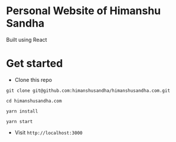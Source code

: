 # Personal Website of Himanshu Sandha

Built using React

# Get started

<ul>
  <li>Clone this repo</li>
</ul>
   
    git clone git@github.com:himanshusandha/himanshusandha.com.git

    cd himanshusandha.com

    yarn install

    yarn start
 
<ul>
  <li>Visit <code>http://localhost:3000</code></li>
</ul>
